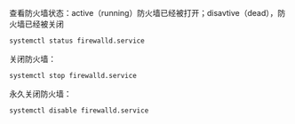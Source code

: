 查看防火墙状态：active（running）防火墙已经被打开；disavtive（dead），防火墙已经被关闭

```bash
systemctl status firewalld.service
```

关闭防火墙：

```bash
systemctl stop firewalld.service
```

永久关闭防火墙：

```bash
systemctl disable firewalld.service
```

